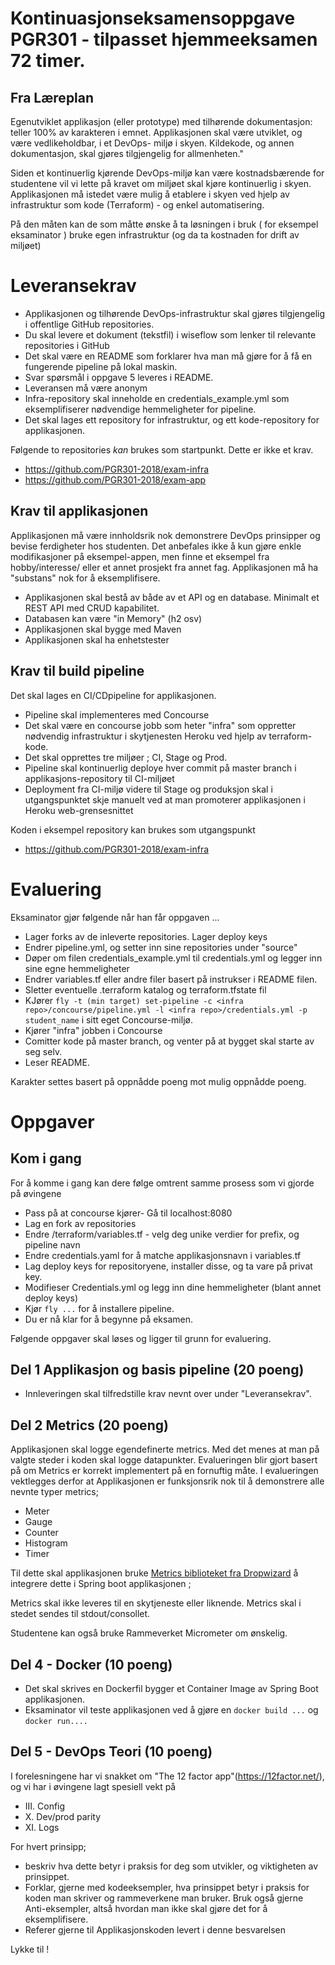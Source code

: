 # Kontinuasjonseksamensoppgave PGR301 - tilpasset hjemmeeksamen 72 timer.

## Fra Læreplan

Egenutviklet applikasjon (eller prototype) med tilhørende dokumentasjon: teller 100% av karakteren i emnet. Applikasjonen skal være utviklet, og være vedlikeholdbar, i et DevOps- miljø i skyen. Kildekode, og annen dokumentasjon, skal gjøres tilgjengelig for allmenheten."

Siden et kontinuerlig kjørende DevOps-miljø kan være kostnadsbærende for studentene vil vi lette på kravet om miljøet skal kjøre kontinuerlig i skyen. Applikasjonen må istedet være mulig å etablere i skyen ved hjelp av infrastruktur som kode (Terraform) - og enkel automatisering.

På den måten kan de som måtte ønske å ta løsningen i bruk ( for eksempel eksaminator ) bruke egen infrastruktur (og da ta kostnaden for drift av miljøet)

# Leveransekrav

* Applikasjonen og tilhørende DevOps-infrastruktur skal gjøres tilgjengelig i offentlige GitHub repositories.
* Du skal levere et dokument (tekstfil) i wiseflow som lenker til relevante repositories i GitHub
* Det skal være en README som forklarer hva man må gjøre for å få en fungerende pipeline på lokal maskin.
* Svar spørsmål i oppgave 5 leveres i README.
* Leveransen må være anonym
* Infra-repository skal inneholde en credentials_example.yml som eksemplifiserer nødvendige hemmeligheter for pipeline.
* Det skal lages ett repository for infrastruktur, og ett kode-repository for applikasjonen.

Følgende to repositories *kan* brukes som startpunkt. Dette er ikke et krav.

- https://github.com/PGR301-2018/exam-infra
- https://github.com/PGR301-2018/exam-app

## Krav til applikasjonen

Applikasjonen må være innholdsrik nok demonstrere DevOps prinsipper og bevise ferdigheter hos studenten. Det anbefales ikke å kun gjøre enkle modifikasjoner på eksempel-appen, men finne et eksempel fra hobby/interesse/ eller et annet prosjekt fra annet fag. Applikasjonen må ha "substans" nok for å eksemplifisere.

* Applikasjonen skal bestå av både av et API og en database. Minimalt et REST API med CRUD kapabilitet.   
* Databasen kan være "in Memory" (h2 osv)
* Applikasjonen skal bygge med Maven
* Applikasjonen skal ha enhetstester

## Krav til build pipeline

Det skal lages en CI/CDpipeline for applikasjonen.

* Pipeline skal implementeres med Concourse
* Det skal være en concourse jobb som heter "infra" som oppretter nødvendig infrastruktur i skytjenesten Heroku ved hjelp av terraform-kode.
* Det skal opprettes tre miljøer ; CI, Stage og Prod.
* Pipeline skal kontinuerlig deploye hver commit på master branch i applikasjons-repository til CI-miljøet
* Deployment fra CI-miljø videre til Stage og produksjon skal i utgangspunktet skje manuelt ved at man promoterer applikasjonen i Heroku web-grensesnittet

Koden i eksempel repository kan brukes som utgangspunkt

- https://github.com/PGR301-2018/exam-infra

# Evaluering

Eksaminator gjør følgende når han får oppgaven ...

* Lager forks av de inleverte repositories. Lager deploy keys
* Endrer pipeline.yml, og setter inn sine repositories under "source"   
* Døper om filen credentials_example.yml til credentials.yml og legger inn sine egne hemmeligheter
* Endrer variables.tf eller andre filer basert på instrukser i README filen.
* Sletter eventuelle .terraform katalog og terraform.tfstate fil
* KJører ```fly -t (min target) set-pipeline -c <infra repo>/concourse/pipeline.yml -l <infra repo>/credentials.yml -p student_name``` i sitt eget Concourse-miljø.
* Kjører "infra" jobben i Concourse
* Comitter kode på master branch, og venter på at bygget skal starte av seg selv.
* Leser README.

Karakter settes basert på oppnådde poeng mot mulig oppnådde poeng.

# Oppgaver

## Kom i gang

For å komme i gang kan dere følge omtrent samme prosess som vi gjorde på øvingene

* Pass på at concourse kjører- Gå til localhost:8080
* Lag en fork av repositories
* Endre <infra>/terraform/variables.tf - velg deg unike verdier for prefix, og pipeline navn
* Endre credentials.yaml for å matche applikasjonsnavn i variables.tf
* Lag deploy keys for repositoryene, installer disse, og ta vare på privat key.
* Modifieser Credentials.yml og legg inn dine hemmeligheter (blant annet deploy keys)
* Kjør ```fly ...``` for å installere pipeline.
* Du er nå klar for å begynne på eksamen.       

Følgende oppgaver skal løses og ligger til grunn for evaluering.

## Del 1 Applikasjon og basis pipeline (20 poeng)

* Innleveringen skal tilfredstille krav nevnt over under "Leveransekrav".

## Del 2 Metrics (20 poeng)

Applikasjonen skal logge egendefinerte metrics. Med det menes at man på valgte steder i koden skal logge datapunkter. Evalueringen blir gjort basert på om Metrics er korrekt implementert på
en fornuftig måte. I evalueringen vektlegges derfor at Applikasjonen er funksjonsrik nok til å demonstrere alle nevnte typer metrics;

* Meter
* Gauge
* Counter
* Histogram
* Timer

Til dette skal applikasjonen bruke [Metrics biblioteket fra Dropwizard](https://metrics.dropwizard.io/4.0.0/getting-started.html) å integrere dette i Spring boot applikasjonen ;

Metrics skal ikke leveres til en skytjeneste eller liknende. Metrics skal i stedet sendes til stdout/consollet.

Studentene kan også bruke Rammeverket Micrometer om ønskelig.

## Del 4 - Docker (10 poeng)

* Det skal skrives en Dockerfil bygger et Container Image av Spring Boot applikasjonen.
* Eksaminator vil teste applikasjonen ved å gjøre en ```docker build ...``` og ```docker run....```

## Del 5 - DevOps Teori (10 poeng)

I forelesningene har vi snakket om "The 12 factor app"(https://12factor.net/), og vi har i øvingene lagt spesiell vekt på

* III. Config
* X. Dev/prod parity
* XI. Logs

For hvert prinsipp;

- beskriv hva dette betyr i praksis for deg som utvikler, og viktigheten av prinsippet.
- Forklar, gjerne med kodeeksempler, hva prinsippet betyr i praksis for koden man skriver og rammeverkene man bruker. Bruk også gjerne Anti-eksempler, altså hvordan man ikke skal gjøre det for å eksemplifisere.
- Referer gjerne til Applikasjonskoden levert i denne besvarelsen

Lykke til !